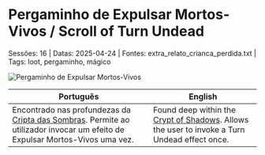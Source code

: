 ﻿
# Pergaminho de Expulsar Mortos-Vivos / Scroll of Turn Undead

Sessões: 16 | Datas: 2025-04-24 | Fontes: extra_relato_crianca_perdida.txt | Tags: loot, pergaminho, mágico

![Pergaminho de Expulsar Mortos-Vivos](assets/loot/object_blank.png)

| Português | English |
|-----------|---------|
| Encontrado nas profundezas da [Cripta das Sombras](cripta_das_sombras.md). Permite ao utilizador invocar um efeito de Expulsar Mortos-Vivos uma vez. | Found deep within the [Crypt of Shadows](cripta_das_sombras.md). Allows the user to invoke a Turn Undead effect once. |



















